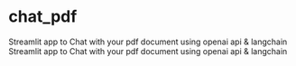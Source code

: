 # chat_pdf
Streamlit app to Chat with your pdf document using openai api &amp; langchain
Streamlit app to Chat with your pdf document using openai api & langchain
